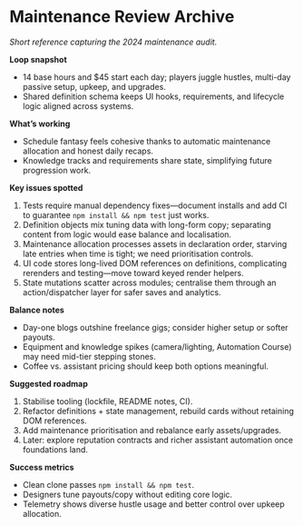 # Maintenance Review Archive

_Short reference capturing the 2024 maintenance audit._

**Loop snapshot**
- 14 base hours and $45 start each day; players juggle hustles, multi-day passive setup, upkeep, and upgrades.
- Shared definition schema keeps UI hooks, requirements, and lifecycle logic aligned across systems.

**What’s working**
- Schedule fantasy feels cohesive thanks to automatic maintenance allocation and honest daily recaps.
- Knowledge tracks and requirements share state, simplifying future progression work.

**Key issues spotted**
1. Tests require manual dependency fixes—document installs and add CI to guarantee `npm install && npm test` just works.
2. Definition objects mix tuning data with long-form copy; separating content from logic would ease balance and localisation.
3. Maintenance allocation processes assets in declaration order, starving late entries when time is tight; we need prioritisation controls.
4. UI code stores long-lived DOM references on definitions, complicating rerenders and testing—move toward keyed render helpers.
5. State mutations scatter across modules; centralise them through an action/dispatcher layer for safer saves and analytics.

**Balance notes**
- Day-one blogs outshine freelance gigs; consider higher setup or softer payouts.
- Equipment and knowledge spikes (camera/lighting, Automation Course) may need mid-tier stepping stones.
- Coffee vs. assistant pricing should keep both options meaningful.

**Suggested roadmap**
1. Stabilise tooling (lockfile, README notes, CI).
2. Refactor definitions + state management, rebuild cards without retaining DOM references.
3. Add maintenance prioritisation and rebalance early assets/upgrades.
4. Later: explore reputation contracts and richer assistant automation once foundations land.

**Success metrics**
- Clean clone passes `npm install && npm test`.
- Designers tune payouts/copy without editing core logic.
- Telemetry shows diverse hustle usage and better control over upkeep allocation.
